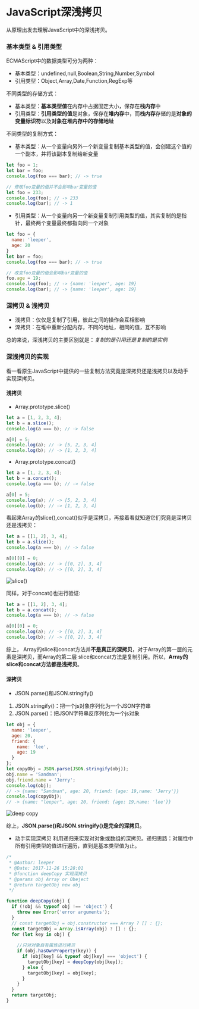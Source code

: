 # JavaScript深浅拷贝
从原理出发去理解JavaScript中的深浅拷贝。

### 基本类型 & 引用类型
ECMAScript中的数据类型可分为两种：
- 基本类型：undefined,null,Boolean,String,Number,Symbol
- 引用类型：Object,Array,Date,Function,RegExp等

不同类型的存储方式：
- 基本类型：**基本类型值**在内存中占据固定大小，保存在**栈内存**中
- 引用类型：**引用类型的值**是对象，保存在**堆内存**中，而**栈内存**存储的是**对象的变量标识符**以及**对象在堆内存中的存储地址**

不同类型的复制方式：
- 基本类型：从一个变量向另外一个新变量复制基本类型的值，会创建这个值的一个副本，并将该副本复制给新变量

``` JavaScript
let foo = 1;
let bar = foo;
console.log(foo === bar); // -> true

// 修改foo变量的值并不会影响bar变量的值
let foo = 233;
console.log(foo); // -> 233
console.log(bar); // -> 1
```

- 引用类型：从一个变量向另一个新变量复制引用类型的值，其实复制的是指针，最终两个变量最终都指向同一个对象

``` JavaScript
let foo = {
  name: 'leeper',
  age: 20
}
let bar = foo;
console.log(foo === bar); // -> true

// 改变foo变量的值会影响bar变量的值
foo.age = 19;
console.log(foo); // -> {name: 'leeper', age: 19}
console.log(bar); // -> {name: 'leeper', age: 19}
```

### 深拷贝 & 浅拷贝
- 浅拷贝：仅仅是复制了引用，彼此之间的操作会互相影响
- 深拷贝：在堆中重新分配内存，不同的地址，相同的值，互不影响

总的来说，深浅拷贝的主要区别就是：*复制的是引用还是复制的是实例*

### 深浅拷贝的实现
看一看原生JavaScript中提供的一些复制方法究竟是深拷贝还是浅拷贝以及动手实现深拷贝。  
#### 浅拷贝  
- Array.prototype.slice()

``` javascript
let a = [1, 2, 3, 4];
let b = a.slice();
console.log(a === b); // -> false

a[0] = 5;
console.log(a); // -> [5, 2, 3, 4]
console.log(b); // -> [1, 2, 3, 4]
```

- Array.prototype.concat()

``` javascript
let a = [1, 2, 3, 4];
let b = a.concat();
console.log(a === b); // -> false

a[0] = 5;
console.log(a); // -> [5, 2, 3, 4]
console.log(b); // -> [1, 2, 3, 4]
```
看起来Array的slice(),concat()似乎是深拷贝，再接着看就知道它们究竟是深拷贝还是浅拷贝：
``` JavaScript
let a = [[1, 2], 3, 4];
let b = a.slice();
console.log(a === b); // -> false

a[0][0] = 0;
console.log(a); // -> [[0, 2], 3, 4]
console.log(b); // -> [[0, 2], 3, 4]
```

![slice()](https://i.niupic.com/images/2017/11/26/iUH0v6.png
)

同样，对于concat()也进行验证:

``` javascript
let a = [[1, 2], 3, 4];
let b = a.concat();
console.log(a === b); // -> false

a[0][0] = 0;
console.log(a); // -> [[0, 2], 3, 4]
console.log(b); // -> [[0, 2], 3, 4]
```

综上， Array的slice和concat方法并**不是真正的深拷贝**，对于Array的第一层的元素是深拷贝，而Array的第二层 slice和concat方法是复制引用。所以，**Array的slice和concat方法都是浅拷贝**。

#### 深拷贝
- JSON.parse()和JSON.stringify()

1. JSON.stringify()：把一个js对象序列化为一个JSON字符串
2. JSON.parse()：把JSON字符串反序列化为一个js对象

``` javascript
let obj = {
  name: 'leeper',
  age: 20,
  friend: {
    name: 'lee',
    age: 19
  }
};
let copyObj = JSON.parse(JSON.stringify(obj));
obj.name = 'Sandman';
obj.friend.name = 'Jerry';
console.log(obj);
// -> {name: "Sandman", age: 20, friend: {age: 19,name: 'Jerry'}}
console.log(copyObj);
// -> {name: "leeper", age: 20, friend: {age: 19,name: 'lee'}}
```

![deep copy](https://i.niupic.com/images/2017/11/26/bteOkq.png
)

综上，**JSON.parse()和JSON.stringify()是完全的深拷贝**。

- 动手实现深拷贝
利用递归来实现对对象或数组的深拷贝。递归思路：对属性中所有引用类型的值进行遍历，直到是基本类型值为止。
``` javascript
/*
 * @Author: leeper 
 * @Date: 2017-11-26 15:28:01 
 * @function deepCopy 实现深拷贝
 * @params obj Array or Obeject
 * @return targetObj new obj
 */

function deepCopy(obj) {
  if (!obj && typeof obj !== 'object') {
    throw new Error('error arguments');
  }
  // const targetObj = obj.constructor === Array ? [] : {};
  const targetObj = Array.isArray(obj) ? [] : {};
  for (let key in obj) {
    
    //只对对象自有属性进行拷贝
    if (obj.hasOwnProperty(key)) {
      if (obj[key] && typeof obj[key] === 'object') {
        targetObj[key] = deepCopy(obj[key]);
      } else {
        targetObj[key] = obj[key];
      }
    }
  }
  return targetObj;
}
```